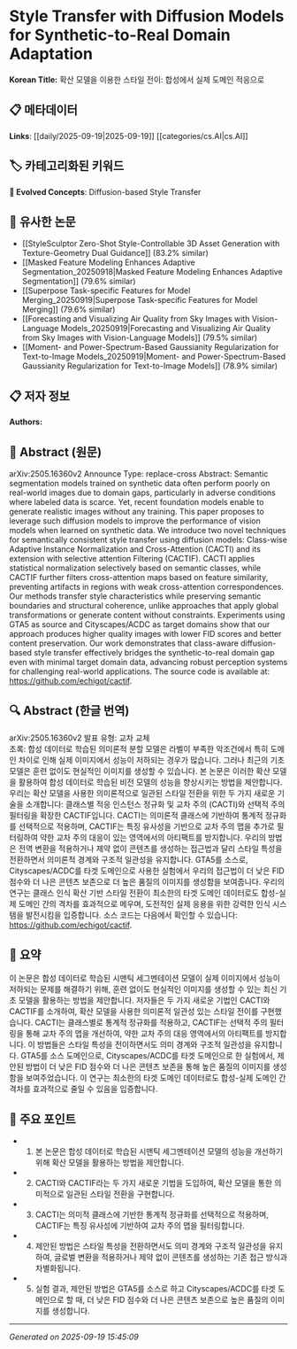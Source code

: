 
# Style Transfer with Diffusion Models for Synthetic-to-Real Domain Adaptation

**Korean Title:** 확산 모델을 이용한 스타일 전이: 합성에서 실제 도메인 적응으로

## 📋 메타데이터

**Links**: [[daily/2025-09-19|2025-09-19]] [[categories/cs.AI|cs.AI]]

## 🏷️ 카테고리화된 키워드
**🚀 Evolved Concepts**: Diffusion-based Style Transfer

## 🔗 유사한 논문
- [[StyleSculptor Zero-Shot Style-Controllable 3D Asset Generation with Texture-Geometry Dual Guidance]] (83.2% similar)
- [[Masked Feature Modeling Enhances Adaptive Segmentation_20250918|Masked Feature Modeling Enhances Adaptive Segmentation]] (79.6% similar)
- [[Superpose Task-specific Features for Model Merging_20250919|Superpose Task-specific Features for Model Merging]] (79.6% similar)
- [[Forecasting and Visualizing Air Quality from Sky Images with Vision-Language Models_20250919|Forecasting and Visualizing Air Quality from Sky Images with Vision-Language Models]] (79.5% similar)
- [[Moment- and Power-Spectrum-Based Gaussianity Regularization for Text-to-Image Models_20250919|Moment- and Power-Spectrum-Based Gaussianity Regularization for Text-to-Image Models]] (78.9% similar)

## 📋 저자 정보

**Authors:** 

## 📄 Abstract (원문)

arXiv:2505.16360v2 Announce Type: replace-cross 
Abstract: Semantic segmentation models trained on synthetic data often perform poorly on real-world images due to domain gaps, particularly in adverse conditions where labeled data is scarce. Yet, recent foundation models enable to generate realistic images without any training. This paper proposes to leverage such diffusion models to improve the performance of vision models when learned on synthetic data. We introduce two novel techniques for semantically consistent style transfer using diffusion models: Class-wise Adaptive Instance Normalization and Cross-Attention (CACTI) and its extension with selective attention Filtering (CACTIF). CACTI applies statistical normalization selectively based on semantic classes, while CACTIF further filters cross-attention maps based on feature similarity, preventing artifacts in regions with weak cross-attention correspondences. Our methods transfer style characteristics while preserving semantic boundaries and structural coherence, unlike approaches that apply global transformations or generate content without constraints. Experiments using GTA5 as source and Cityscapes/ACDC as target domains show that our approach produces higher quality images with lower FID scores and better content preservation. Our work demonstrates that class-aware diffusion-based style transfer effectively bridges the synthetic-to-real domain gap even with minimal target domain data, advancing robust perception systems for challenging real-world applications. The source code is available at: https://github.com/echigot/cactif.

## 🔍 Abstract (한글 번역)

arXiv:2505.16360v2 발표 유형: 교차 교체  
초록: 합성 데이터로 학습된 의미론적 분할 모델은 라벨이 부족한 악조건에서 특히 도메인 차이로 인해 실제 이미지에서 성능이 저하되는 경우가 많습니다. 그러나 최근의 기초 모델은 훈련 없이도 현실적인 이미지를 생성할 수 있습니다. 본 논문은 이러한 확산 모델을 활용하여 합성 데이터로 학습된 비전 모델의 성능을 향상시키는 방법을 제안합니다. 우리는 확산 모델을 사용한 의미론적으로 일관된 스타일 전환을 위한 두 가지 새로운 기술을 소개합니다: 클래스별 적응 인스턴스 정규화 및 교차 주의 (CACTI)와 선택적 주의 필터링을 확장한 CACTIF입니다. CACTI는 의미론적 클래스에 기반하여 통계적 정규화를 선택적으로 적용하며, CACTIF는 특징 유사성을 기반으로 교차 주의 맵을 추가로 필터링하여 약한 교차 주의 대응이 있는 영역에서의 아티팩트를 방지합니다. 우리의 방법은 전역 변환을 적용하거나 제약 없이 콘텐츠를 생성하는 접근법과 달리 스타일 특성을 전환하면서 의미론적 경계와 구조적 일관성을 유지합니다. GTA5를 소스로, Cityscapes/ACDC를 타겟 도메인으로 사용한 실험에서 우리의 접근법이 더 낮은 FID 점수와 더 나은 콘텐츠 보존으로 더 높은 품질의 이미지를 생성함을 보여줍니다. 우리의 연구는 클래스 인식 확산 기반 스타일 전환이 최소한의 타겟 도메인 데이터로도 합성-실제 도메인 간의 격차를 효과적으로 메우며, 도전적인 실제 응용을 위한 강력한 인식 시스템을 발전시킴을 입증합니다. 소스 코드는 다음에서 확인할 수 있습니다: https://github.com/echigot/cactif.

## 📝 요약

이 논문은 합성 데이터로 학습된 시맨틱 세그멘테이션 모델이 실제 이미지에서 성능이 저하되는 문제를 해결하기 위해, 훈련 없이도 현실적인 이미지를 생성할 수 있는 최신 기초 모델을 활용하는 방법을 제안합니다. 저자들은 두 가지 새로운 기법인 CACTI와 CACTIF를 소개하여, 확산 모델을 사용한 의미론적 일관성 있는 스타일 전이를 구현했습니다. CACTI는 클래스별로 통계적 정규화를 적용하고, CACTIF는 선택적 주의 필터링을 통해 교차 주의 맵을 개선하여, 약한 교차 주의 대응 영역에서의 아티팩트를 방지합니다. 이 방법들은 스타일 특성을 전이하면서도 의미 경계와 구조적 일관성을 유지합니다. GTA5를 소스 도메인으로, Cityscapes/ACDC를 타겟 도메인으로 한 실험에서, 제안된 방법이 더 낮은 FID 점수와 더 나은 콘텐츠 보존을 통해 높은 품질의 이미지를 생성함을 보여주었습니다. 이 연구는 최소한의 타겟 도메인 데이터로도 합성-실제 도메인 간 격차를 효과적으로 줄일 수 있음을 입증합니다.

## 🎯 주요 포인트

- 1. 본 논문은 합성 데이터로 학습된 시맨틱 세그멘테이션 모델의 성능을 개선하기 위해 확산 모델을 활용하는 방법을 제안합니다.

- 2. CACTI와 CACTIF라는 두 가지 새로운 기법을 도입하여, 확산 모델을 통한 의미적으로 일관된 스타일 전환을 구현합니다.

- 3. CACTI는 의미적 클래스에 기반한 통계적 정규화를 선택적으로 적용하며, CACTIF는 특징 유사성에 기반하여 교차 주의 맵을 필터링합니다.

- 4. 제안된 방법은 스타일 특성을 전환하면서도 의미 경계와 구조적 일관성을 유지하여, 글로벌 변환을 적용하거나 제약 없이 콘텐츠를 생성하는 기존 접근 방식과 차별화됩니다.

- 5. 실험 결과, 제안된 방법은 GTA5를 소스로 하고 Cityscapes/ACDC를 타겟 도메인으로 할 때, 더 낮은 FID 점수와 더 나은 콘텐츠 보존으로 높은 품질의 이미지를 생성합니다.

---

*Generated on 2025-09-19 15:45:09*